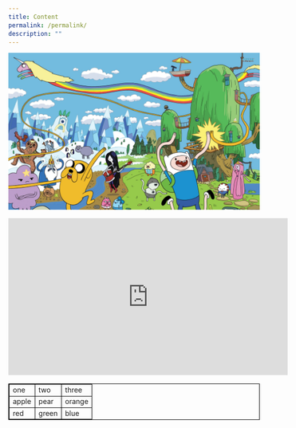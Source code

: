 ```yaml
---
title: Content
permalink: /permalink/
description: ""
---
```

![](/images/adventure%20time.jpg)

<iframe allowfullscreen="" allow="accelerometer; autoplay; clipboard-write; encrypted-media; gyroscope; picture-in-picture; web-share" frameborder="0" title="YouTube video player" src="https://www.youtube.com/embed/cvDxko2Zm0Q" height="315" width="560"></iframe>





<style>
table, th, td {
  border: 1px solid black;
  border-collapse: collapse;
}

</style>


	
<table>
	<tbody><tr>
		<td>one</td>
		<td>two</td>
		<td>three</td>
	</tr>
	<tr>
		<td>apple</td>
		<td>pear</td>
		<td>orange</td>
	</tr>
	<tr>
		<td>red</td>
		<td>green</td>
		<td>blue</td>
	</tr></tbody></table>
	
